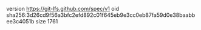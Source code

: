 version https://git-lfs.github.com/spec/v1
oid sha256:3d26cd9f56a3bfc2efd892c01f645eb9e3cc0eb87fa59d0e38baabbee3c4051b
size 1761
